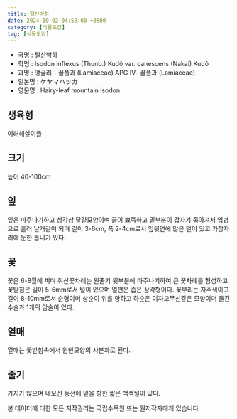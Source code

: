 ```yaml
---
title: 털산박하
date: 2024-10-02 04:50:00 +0800
category: [식물도감]
tag: [식물도감]
---
```




- 국명 : 털산박하
- 학명 : Isodon inflexus (Thunb.) Kudô var. canescens (Nakai) Kudô
- 과명 : 앵글러 - 꿀풀과 (Lamiaceae) APG Ⅳ- 꿀풀과 (Lamiaceae)
- 일본명 : ケヤマハッカ
- 영문명 : Hairy-leaf mountain isodon


## 생육형
여러해살이풀
## 크기
높이 40-100cm
## 잎
잎은 마주나기하고 삼각상 달걀모양이며 끝이 뾰족하고 밑부분이 갑자기 좁아져서 엽병으로 흘러 날개같이 되며 길이 3-6cm, 폭 2-4cm로서 잎뒷면에 많은 털이 있고 가장자리에 둔한 톱니가 있다.
## 꽃
꽃은 6-8월에 피며 취산꽃차례는 원줄기 윗부분에 마주나기하여 큰 꽃차례를 형성하고 꽃받침은 길이 5-6mm로서 털이 있으며 열편은 좁은 삼각형이다. 꽃부리는 자주색이고 길이 8-10mm로서 순형이며 상순이 위를 향하고 하순은 여자고무신같은 모양이며 둘긴수술과 1개의 암술이 있다.
## 열매
열매는 꽃받침속에서 원반모양의 사분과로 된다.
## 줄기
가지가 많으며 네모진 능선에 밑을 향한 짧은 백색털이 있다.






본 데이터에 대한 모든 저작권리는 국립수목원 또는 원저작자에게 있습니다.

